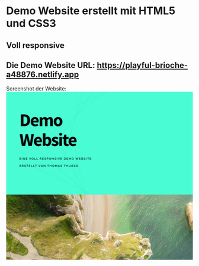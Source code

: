 # Demo Website erstellt mit HTML5 und CSS3

## Voll responsive

## Die Demo Website URL: https://playful-brioche-a48876.netlify.app

Screenshot der Website:
![Alt text](images/Screenshot.png "a title")